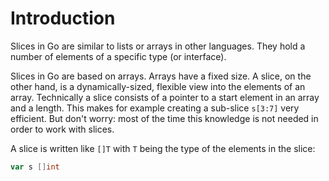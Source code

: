 # Introduction

Slices in Go are similar to lists or arrays in other languages. They hold a number of elements of a specific type (or interface).

Slices in Go are based on arrays. Arrays have a fixed size. A slice, on the other hand, is a dynamically-sized, flexible view into the elements of an array.
Technically a slice consists of a pointer to a start element in an array and a length. This makes for example creating a sub-slice `s[3:7]` very efficient.
But don't worry: most of the time this knowledge is not needed in order to work with slices.

A slice is written like `[]T` with `T` being the type of the elements in the slice:

```go
var s []int
```
